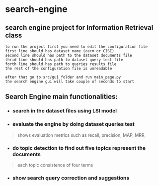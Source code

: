 # search-engine

## search engine project for Information Retrieval class
```
to run the project first you need to edit the configuration file
first line should has dataset name (cacm or CISI)
second line should has path to the dataset documents file
thrid line should has path to dataset query test file
forth line should has path to queries results file
the rest of the configuration file is unreadable

after that go to src/gui folder and run main_page.py
the search engine gui will take couple of seconds to start
```


## Search Engine main functionalities:
* ### search in the dataset files using LSI model

* ### evaluate the engine by doing dataset queries test
> shows evaluation metrics such as recall, precision, MAP, MRR,  

* ### do topic detection to find out five topics represent the documents
> each topic consistence of four terms

* ### show search query correction and suggestions
